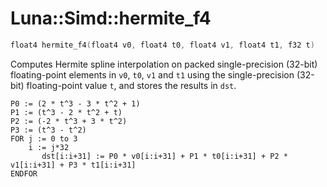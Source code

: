 # Luna::Simd::hermite_f4

```c++
float4 hermite_f4(float4 v0, float4 t0, float4 v1, float4 t1, f32 t)
```

Computes Hermite spline interpolation on packed single-precision (32-bit) floating-point elements in `v0`, `t0`, `v1` and `t1` using the single-precision (32-bit) floating-point value `t`, and stores the results in `dst`. 


```
P0 := (2 * t^3 - 3 * t^2 + 1)
P1 := (t^3 - 2 * t^2 + t)
P2 := (-2 * t^3 + 3 * t^2)
P3 := (t^3 - t^2)
FOR j := 0 to 3
    i := j*32
       dst[i:i+31] := P0 * v0[i:i+31] + P1 * t0[i:i+31] + P2 * v1[i:i+31] + P3 * t1[i:i+31]
ENDFOR
```


